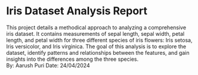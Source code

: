 # Iris Dataset Analysis Report 
This project details a methodical approach to analyzing a comprehensive iris dataset. It contains measurements of sepal length, sepal width, petal length, and petal width for three different species of iris flowers: Iris setosa, Iris versicolor, and Iris virginica. The goal of this analysis is to explore the dataset, identify patterns and relationships between the features, and gain insights into the differences among the three species. 
<br>
By: Aarush Puri 
Date: 24/04/2024 

